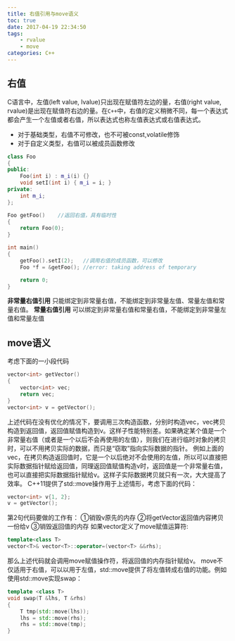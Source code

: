 ```yaml
---
title: 右值引用与move语义
toc: true
date: 2017-04-19 22:34:50
tags:
	- rvalue
	- move
categories: C++
---
```

## 右值
C语言中，左值(left value, lvalue)只出现在赋值符左边的量，右值(right value, rvalue)是出现在赋值符右边的量。在`C++`中，右值的定义稍微不同，每一个表达式都会产生一个左值或者右值，所以表达式也称左值表达式或右值表达式。
- 对于基础类型，右值不可修改，也不可被const,volatile修饰
- 对于自定义类型，右值可以被成员函数修改
<!--more-->
```cpp
class Foo
{
public:
    Foo(int i) : m_i(i) {}
    void setI(int i) { m_i = i; }
private:
    int m_i;
};

Foo getFoo()	//返回右值，具有临时性
{
    return Foo(0);
}

int main()
{
    getFoo().setI(2);	//调用右值的成员函数，可以修改
    Foo *f = &getFoo();	//error: taking address of temporary

    return 0;
}
```
**非常量右值引用**
只能绑定到非常量右值，不能绑定到非常量左值、常量左值和常量右值。
**常量右值引用**
可以绑定到非常量右值和常量右值，不能绑定到非常量左值和常量左值

## move语义
考虑下面的一小段代码
```cpp
vector<int> getVector()
{
	vector<int> vec;
	return vec;
}
vector<int> v = getVector();
```
上述代码在没有优化的情况下，要调用三次构造函数，分别时构造vec，vec拷贝构造到返回值，返回值赋值构造到v。这样子性能特别差。如果确定某个值是一个非常量右值（或者是一个以后不会再使用的左值），则我们在进行临时对象的拷贝时，可以不用拷贝实际的数据，而只是“窃取”指向实际数据的指针。
例如上面的vec，在拷贝构造返回值时，它是一个以后绝对不会使用的左值，所以可以直接把实际数据指针赋给返回值，同理返回值赋值构造v时，返回值是一个非常量右值，也可以直接把实际数据指针赋给v。这样子实际数据拷贝就只有一次，大大提高了效率。
C++11提供了std::move操作用于上述情形，考虑下面的代码：
```cpp
vector<int> v{1, 2};
v = getVector();
```
第2句代码要做的工作有：
①销毁v原先的内存
②将getVector返回值内容拷贝一份给v
③销毁返回值的内存
如果vector定义了move赋值运算符:
```cpp
template<class T>
vector<T>& vector<T>::operator=(vector<T> &&rhs);
```
那么上述代码就会调用move赋值操作符，将返回值的内存指针赋给v。
move不仅适用于右值，可以以用于左值，std::move提供了将左值转成右值的功能。例如使用std::move实现swap：
```cpp
template <class T>
void swap(T &lhs, T &rhs)
{
	T tmp(std::move(lhs));
	lhs = std::move(rhs);
	rhs = std::move(tmp);
}
```
